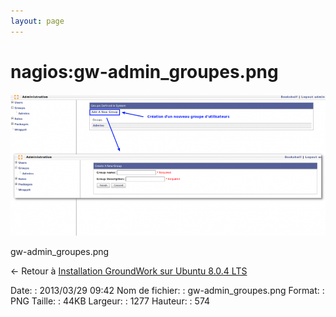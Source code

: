 ```yaml
---
layout: page
---
```


nagios:gw-admin\_groupes.png
============================

[![gw-admin\_groupes.png](../../assets/media/nagios/gw-admin_groupes.png@cache=&w=900&h=404 "gw-admin_groupes.png")](../../assets/media/nagios/gw-admin_groupes.png@cache= "Afficher le fichier original")

gw-admin\_groupes.png

← Retour à [Installation GroundWork sur Ubuntu 8.0.4
LTS](../../groundwork/groundwork-ubuntu-install.html "groundwork:groundwork-ubuntu-install")

Date:
:   2013/03/29 09:42
Nom de fichier:
:   gw-admin\_groupes.png
Format:
:   PNG
Taille:
:   44KB
Largeur:
:   1277
Hauteur:
:   574

